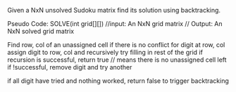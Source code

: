 Given a NxN unsolved Sudoku matrix find its solution using backtracking.


Pseudo Code: SOLVE(int grid[][])
//input: An NxN grid matrix 
// Output: An NxN solved grid matrix

Find row, col of an unassigned cell
if there is no conflict for digit at row, col
	assign digit to row, col and recursively try filling in rest of the grid
	if recursion is successful, return true   // means there is no unassigned cell left 
	if !successful, remove digit and try another
	
if all digit have tried and nothing worked, return false to trigger backtracking
	
